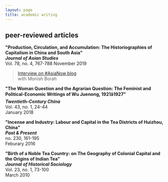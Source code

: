 ```yaml
---
layout: page
title: academic writing
---
```


## peer-reviewed articles

 **"Production, Circulation, and Accumulation: The Historiographies of Capitalism in China and South Asia"**  
 ***Journal of Asian Studies***  
 Vol. 78, no. 4, 767-788
 November 2019
 
 > [Interview on #AsiaNow blog](https://www.asianstudies.org/production-circulation-and-accumulation-andrew-liu-on-the-historiographies-of-capitalism-in-china-and-south-asia/)   
 > with Monish Borah 
 
 **"The Woman Question and the Agrarian Question: The Feminist and Political-Economic Writings of Wu Juenong, 1921â1927"**  
 ***Twentieth-Century China***  
 Vol. 43, no. 1, 24-44  
 January 2018  
 
 **"Incense and Industry: Labour and Capital in the Tea Districts of Huizhou, China"**  
 ***Past & Present***  
 no. 230, 161-195  
 Feburary 2016
 
 **"Birth of a Noble Tea Country: on The Geography of Colonial Capital and the Origins of Indian Tea"**  
 ***Journal of Historical Sociology***  
 Vol. 23, no. 1, 73-100  
 March 2010
 
